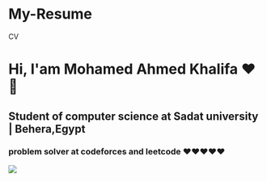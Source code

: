 # My-Resume
CV
<h1> Hi, I'am Mohamed Ahmed Khalifa ♥️👋</h1>
<h2> Student of computer science at Sadat university | Behera,Egypt</h2>
<h3>problem solver at codeforces and leetcode ♥️♥️♥️♥️♥️</h3>
<img src="C:\Users\facebook\Downloads\resume.png"</img>
